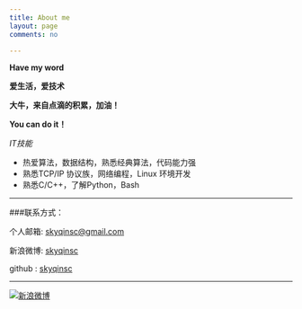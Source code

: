 ```yaml
---
title: About me
layout: page
comments: no

---
```


**Have my word**

**爱生活，爱技术**

**大牛，来自点滴的积累，加油！**

**You can do it！**

*IT技能*
* 热爱算法，数据结构，熟悉经典算法，代码能力强
* 熟悉TCP/IP 协议族，网络编程，Linux 环境开发
* 熟悉C/C++，了解Python，Bash
----

###联系方式：

个人邮箱: [skyqinsc@gmail.com](skyqinsc@gmail.com)

新浪微博: [skyqinsc](http://weibo.com/u/3496162085)

github : [skyqinsc](https://github.com/skyqinsc)

----


[![新浪微博](http://service.t.sina.com.cn/widget/qmd/3496162085/f78fbcd2/1.png)](http://weibo.com/u/3496162085)

